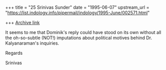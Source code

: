+++
title = "25 Srinivas Sunder"
date = "1995-06-07"
upstream_url = "https://list.indology.info/pipermail/indology/1995-June/002571.html"

+++
[Archive link](https://list.indology.info/pipermail/indology/1995-June/002571.html)


It seems to me that Dominik's reply could have stood on its own without
all the oh-so-subtle (NOT!) imputations about political motives behind 
Dr. Kalyanaraman's inquiries.

Regards

Srinivas





